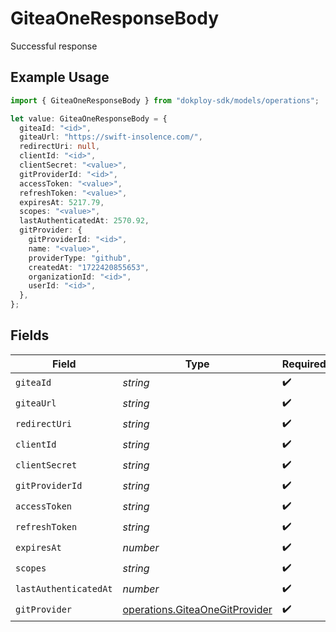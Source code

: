 # GiteaOneResponseBody

Successful response

## Example Usage

```typescript
import { GiteaOneResponseBody } from "dokploy-sdk/models/operations";

let value: GiteaOneResponseBody = {
  giteaId: "<id>",
  giteaUrl: "https://swift-insolence.com/",
  redirectUri: null,
  clientId: "<id>",
  clientSecret: "<value>",
  gitProviderId: "<id>",
  accessToken: "<value>",
  refreshToken: "<value>",
  expiresAt: 5217.79,
  scopes: "<value>",
  lastAuthenticatedAt: 2570.92,
  gitProvider: {
    gitProviderId: "<id>",
    name: "<value>",
    providerType: "github",
    createdAt: "1722420855653",
    organizationId: "<id>",
    userId: "<id>",
  },
};
```

## Fields

| Field                                                                            | Type                                                                             | Required                                                                         | Description                                                                      |
| -------------------------------------------------------------------------------- | -------------------------------------------------------------------------------- | -------------------------------------------------------------------------------- | -------------------------------------------------------------------------------- |
| `giteaId`                                                                        | *string*                                                                         | :heavy_check_mark:                                                               | N/A                                                                              |
| `giteaUrl`                                                                       | *string*                                                                         | :heavy_check_mark:                                                               | N/A                                                                              |
| `redirectUri`                                                                    | *string*                                                                         | :heavy_check_mark:                                                               | N/A                                                                              |
| `clientId`                                                                       | *string*                                                                         | :heavy_check_mark:                                                               | N/A                                                                              |
| `clientSecret`                                                                   | *string*                                                                         | :heavy_check_mark:                                                               | N/A                                                                              |
| `gitProviderId`                                                                  | *string*                                                                         | :heavy_check_mark:                                                               | N/A                                                                              |
| `accessToken`                                                                    | *string*                                                                         | :heavy_check_mark:                                                               | N/A                                                                              |
| `refreshToken`                                                                   | *string*                                                                         | :heavy_check_mark:                                                               | N/A                                                                              |
| `expiresAt`                                                                      | *number*                                                                         | :heavy_check_mark:                                                               | N/A                                                                              |
| `scopes`                                                                         | *string*                                                                         | :heavy_check_mark:                                                               | N/A                                                                              |
| `lastAuthenticatedAt`                                                            | *number*                                                                         | :heavy_check_mark:                                                               | N/A                                                                              |
| `gitProvider`                                                                    | [operations.GiteaOneGitProvider](../../models/operations/giteaonegitprovider.md) | :heavy_check_mark:                                                               | N/A                                                                              |